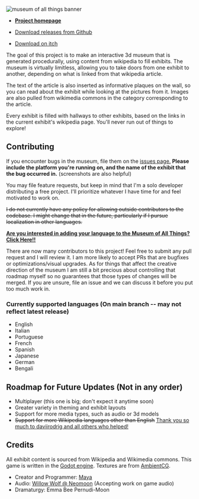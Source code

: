 ![museum of all things banner](./docs/moat_logo_large_colorful_over_screenshot.png)

- **[Project homepage](https://may.as/moat)**

- [Download releases from Github](https://github.com/m4ym4y/wikipedia-museum/releases/)

- [Download on itch](https://mayeclair.itch.io/museum-of-all-things)

The goal of this project is to make an interactive 3d museum that is generated
procedurally, using content from wikipedia to fill exhibits. The museum is
virtually limitless, allowing you to take doors from one exhibit to another,
depending on what is linked from that wikipedia article.

The text of the article is also inserted as informative plaques on the wall, so you
can read about the exhibit while looking at the pictures from it. Images are also
pulled from wikimedia commons in the category corresponding to the article.

Every exhibit is filled with hallways to other exhibits, based on the links in the
current exhibit's wikipedia page. You'll never run out of things to explore!

## Contributing

If you encounter bugs in the museum, file them on the [issues
page.](https://github.com/m4ym4y/museum-of-all-things/issues) **Please include
the platform you're running on, and the name of the exhibit that the bug
occurred in.** (screenshots are also helpful)

You may file feature requests, but keep in mind that I'm a solo developer
distributing a free project. I'll prioritize whatever I have time for and feel
motivated to work on.

~~I do not currently have any policy for allowing outside contributors to the
codebase. I might change that in the future, particularly if I pursue
localization in other languages.~~

[**Are you interested in adding your language to the Museum of All Things? Click Here!!**](docs/translation-guide.md)

There are now many contributors to this project! Feel free to submit any pull
request and I will review it. I am more likely to accept PRs that are bugfixes or
optimizations/visual upgrades. As for things that affect the creative direction
of the museum I am still a bit precious about controlling that roadmap myself so
no guarantees that those types of changes will be merged. If you are unsure, file
an issue and we can discuss it before you put too much work in.

### Currently supported languages (On main branch -- may not reflect latest release)

- English
- Italian
- Portuguese
- French
- Spanish
- Japanese
- German
- Bengali

## Roadmap for Future Updates (Not in any order)

- Multiplayer (this one is big; don't expect it anytime soon)
- Greater variety in theming and exhibit layouts
- Support for more media types, such as audio or 3d models
- ~~Support for more Wikipedia languages other than English~~ [Thank you so much to daviirodrig and all others who helped!](https://github.com/m4ym4y/museum-of-all-things/pull/59)

## Credits

All exhibit content is sourced from Wikipedia and Wikimedia commons. This game is written in the [Godot engine](https://godotengine.org). Textures are from [AmbientCG](https://ambientcg.com/).

- Creator and Programmer: [Maya](https://github.com/m4ym4y)
- Audio: [Willow Wolf @ Neomoon](https://neomoon.one) (Accepting work on game audio)
- Dramaturgy: Emma Bee Pernudi-Moon

